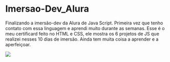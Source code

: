 # Imersao-Dev_Alura
Finalizando a imersão-dev da Alura de Java Script. Primeira vez que tenho contato com essa linguagem e aprendi muito durante as semanas. Esse é o meu certificard feito no HTML e CSS, ele mostra os 6 projetos de JS que realizei nesses 10 dias de imersão. Ainda tem muita coisa a aprender e a aperfeiçoar.

<img src="https://media-exp1.licdn.com/dms/image/C4D22AQHOs59OKBmPbA/feedshare-shrink_2048_1536/0/1617397870764?e=1620259200&v=beta&t=k9METUDT81SJkde9LxpqnH4Jb4nZftSLUBeb-9bcZHE" style="margin-right: auto; margin-left: auto;">
